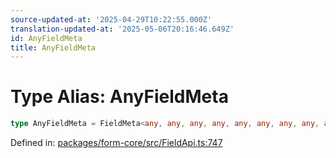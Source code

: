 ```yaml
---
source-updated-at: '2025-04-29T10:22:55.000Z'
translation-updated-at: '2025-05-06T20:16:46.649Z'
id: AnyFieldMeta
title: AnyFieldMeta
---
```


<!-- DO NOT EDIT: this page is autogenerated from the type comments -->

# Type Alias: AnyFieldMeta

```ts
type AnyFieldMeta = FieldMeta<any, any, any, any, any, any, any, any, any, any, any, any, any, any, any, any, any>;
```

Defined in: [packages/form-core/src/FieldApi.ts:747](https://github.com/TanStack/form/blob/main/packages/form-core/src/FieldApi.ts#L747)
